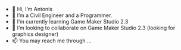 - 👋 Hi, I’m Antonis
- 👀 I’m a Civil Engineer and a Programmer.
- 🌱 I’m currently learning Game Maker Studio 2.3
- 💞️ I’m looking to collaborate on Game Maker Studio 2.3 (looking for graphics designer)
- 📫 You may reach me through ...

<!---
alinakis/alinakis is a ✨ special ✨ repository because its `README.md` (this file) appears on your GitHub profile.
You can click the Preview link to take a look at your changes.
--->
